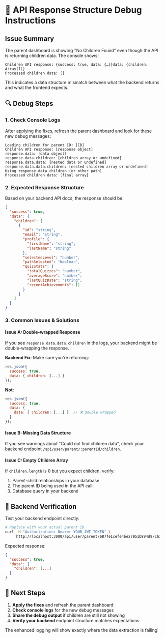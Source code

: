 # 🐛 API Response Structure Debug Instructions

## Issue Summary
The parent dashboard is showing "No Children Found" even though the API is returning children data. The console shows:

```
Children API response: {success: true, data: {…}}data: {children: Array(1)}
Processed children data: []
```

This indicates a data structure mismatch between what the backend returns and what the frontend expects.

## 🔍 **Debug Steps**

### 1. Check Console Logs
After applying the fixes, refresh the parent dashboard and look for these new debug messages:

```
Loading children for parent ID: [ID]
Children API response: [response object]
response.data: [data object] 
response.data.children: [children array or undefined]
response.data.data: [nested data or undefined]
response.data.data.children: [nested children array or undefined]
Using response.data.children (or other path)
Processed children data: [final array]
```

### 2. Expected Response Structure

Based on your backend API docs, the response should be:
```json
{
  "success": true,
  "data": {
    "children": [
      {
        "id": "string",
        "email": "string", 
        "profile": {
          "firstName": "string",
          "lastName": "string"
        },
        "selectedLevel": "number",
        "pathSelected": "boolean",
        "quizStats": {
          "totalQuizzes": "number",
          "averageScore": "number", 
          "lastQuizDate": "string",
          "recentAchievements": []
        }
      }
    ]
  }
}
```

### 3. Common Issues & Solutions

#### Issue A: Double-wrapped Response
If you see `response.data.data.children` in the logs, your backend might be double-wrapping the response.

**Backend Fix**: Make sure you're returning:
```javascript
res.json({
  success: true,
  data: { children: [...] }
});
```

**Not**:
```javascript
res.json({
  success: true,
  data: {
    data: { children: [...] }  // ❌ Double wrapped
  }
});
```

#### Issue B: Missing Data Structure
If you see warnings about "Could not find children data", check your backend endpoint `/api/user/parent/:parentId/children`.

#### Issue C: Empty Children Array
If `children.length` is 0 but you expect children, verify:
1. Parent-child relationships in your database
2. The parent ID being used in the API call
3. Database query in your backend

## 🔧 **Backend Verification**

Test your backend endpoint directly:

```bash
# Replace with your actual parent ID
curl -H "Authorization: Bearer YOUR_JWT_TOKEN" \
     http://localhost:3000/api/user/parent/687fe1cefe4be27951b894d9/children
```

Expected response:
```json
{
  "success": true,
  "data": {
    "children": [...]
  }
}
```

## 🚀 **Next Steps**

1. **Apply the fixes** and refresh the parent dashboard
2. **Check console logs** for the new debug messages
3. **Share the debug output** if children are still not showing
4. **Verify your backend** endpoint structure matches expectations

The enhanced logging will show exactly where the data extraction is failing! 